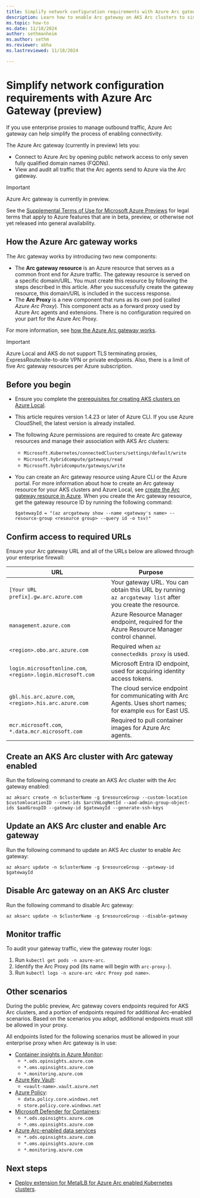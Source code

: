 ```yaml
---
title: Simplify network configuration requirements with Azure Arc gateway (preview)
description: Learn how to enable Arc gateway on AKS Arc clusters to simplify network configuration requirements
ms.topic: how-to
ms.date: 11/18/2024
author: sethmanheim
ms.author: sethm 
ms.reviewer: abha
ms.lastreviewed: 11/18/2024

---
```


# Simplify network configuration requirements with Azure Arc Gateway (preview)

If you use enterprise proxies to manage outbound traffic, Azure Arc gateway can help simplify the process of enabling connectivity.

The Azure Arc gateway (currently in preview) lets you:

- Connect to Azure Arc by opening public network access to only seven fully qualified domain names (FQDNs).
- View and audit all traffic that the Arc agents send to Azure via the Arc gateway.

> [!IMPORTANT]
> Azure Arc gateway is currently in preview.
>
> See the [Supplemental Terms of Use for Microsoft Azure Previews](https://azure.microsoft.com/support/legal/preview-supplemental-terms/) for legal terms that apply to Azure features that are in beta, preview, or otherwise not yet released into general availability.

## How the Azure Arc gateway works

The Arc gateway works by introducing two new components:

- The **Arc gateway resource** is an Azure resource that serves as a common front end for Azure traffic. The gateway resource is served on a specific domain/URL. You must create this resource by following the steps described in this article. After you successfully create the gateway resource, this domain/URL is included in the success response.
- The **Arc Proxy** is a new component that runs as its own pod (called *Azure Arc Proxy*). This component acts as a forward proxy used by Azure Arc agents and extensions. There is no configuration required on your part for the Azure Arc Proxy.

For more information, see [how the Azure Arc gateway works](/azure/azure-arc/kubernetes/arc-gateway-simplify-networking?tabs=azure-cli).

> [!IMPORTANT]
> Azure Local and AKS do not support TLS terminating proxies, ExpressRoute/site-to-site VPN or private endpoints. Also, there is a limit of five Arc gateway resources per Azure subscription.

## Before you begin

- Ensure you complete the [prerequisites for creating AKS clusters on Azure Local](aks-hci-network-system-requirements.md).
- This article requires version 1.4.23 or later of Azure CLI. If you use Azure CloudShell, the latest version is already installed.
- The following Azure permissions are required to create Arc gateway resources and manage their association with AKS Arc clusters:
  - `Microsoft.Kubernetes/connectedClusters/settings/default/write`
  - `Microsoft.hybridcompute/gateways/read`
  - `Microsoft.hybridcompute/gateways/write`
- You can create an Arc gateway resource using Azure CLI or the Azure portal. For more information about how to create an Arc gateway resource for your AKS clusters and Azure Local, see [create the Arc gateway resource in Azure](/azure/azure-local/deploy/deployment-azure-arc-gateway-overview?tabs=portal#create-the-arc-gateway-resource-in-azure). When you create the Arc gateway resource, get the gateway resource ID by running the following command:

  ```azurecli
  $gatewayId = "(az arcgateway show --name <gateway's name> --resource-group <resource group> --query id -o tsv)"
  ```

## Confirm access to required URLs

Ensure your Arc gateway URL and all of the URLs below are allowed through your enterprise firewall:

|URL  |Purpose  |
|---------|---------|
|`[Your URL prefix].gw.arc.azure.com`       | Your gateway URL. You can obtain this URL by running `az arcgateway list` after you create the resource.         |
|`management.azure.com`    |Azure Resource Manager endpoint, required for the Azure Resource Manager control channel.         |
|`<region>.obo.arc.azure.com`     |Required when `az connectedk8s proxy` is used.         |
|`login.microsoftonline.com`, `<region>.login.microsoft.com`     | Microsoft Entra ID endpoint, used for acquiring identity access tokens.         |
|`gbl.his.arc.azure.com`, `<region>.his.arc.azure.com`   |The cloud service endpoint for communicating with Arc Agents. Uses short names; for example `eus` for East US.          |
|`mcr.microsoft.com`, `*.data.mcr.microsoft.com`     |Required to pull container images for Azure Arc agents.         |

## Create an AKS Arc cluster with Arc gateway enabled

Run the following command to create an AKS Arc cluster with the Arc gateway enabled:

```azurecli
az aksarc create -n $clusterName -g $resourceGroup --custom-location $customlocationID --vnet-ids $arcVmLogNetId --aad-admin-group-object-ids $aadGroupID --gateway-id $gatewayId --generate-ssh-keys
```

## Update an AKS Arc cluster and enable Arc gateway

Run the following command to update an AKS Arc cluster to enable Arc gateway:

```azurecli
az aksarc update -n $clusterName -g $resourceGroup --gateway-id $gatewayId
```

## Disable Arc gateway on an AKS Arc cluster

Run the following command to disable Arc gateway:

```azurecli
az aksarc update -n $clusterName -g $resourceGroup --disable-gateway
```

## Monitor traffic

To audit your gateway traffic, view the gateway router logs:

1. Run `kubectl get pods -n azure-arc`.
1. Identify the Arc Proxy pod (its name will begin with `arc-proxy-`).
1. Run `kubectl logs -n azure-arc <Arc Proxy pod name>`.

## Other scenarios

During the public preview, Arc gateway covers endpoints required for AKS Arc clusters, and a portion of endpoints required for additional Arc-enabled scenarios. Based on the scenarios you adopt, additional endpoints must still be allowed in your proxy.

All endpoints listed for the following scenarios must be allowed in your enterprise proxy when Arc gateway is in use:

- [Container insights in Azure Monitor](/azure/azure-monitor/containers/kubernetes-monitoring-firewall):
  - `*.ods.opinsights.azure.com`
  - `*.oms.opinsights.azure.com`
  - `*.monitoring.azure.com`
- [Azure Key Vault](/azure/key-vault/general/access-behind-firewall):
  - `<vault-name>.vault.azure.net`
- [Azure Policy](/azure/governance/policy/concepts/policy-for-kubernetes):
  - `data.policy.core.windows.net`
  - `store.policy.core.windows.net`
- [Microsoft Defender for Containers](/azure/defender-for-cloud/defender-for-containers-enable?pivots=defender-for-container-arc&toc=%2Fazure%2Fazure-arc%2Fkubernetes%2Ftoc.json&bc=%2Fazure%2Fazure-arc%2Fkubernetes%2Fbreadcrumb%2Ftoc.json&tabs=aks-deploy-portal%2Ck8s-deploy-asc%2Ck8s-verify-asc%2Ck8s-remove-arc%2Caks-removeprofile-api):
  - `*.ods.opinsights.azure.com`
  - `*.oms.opinsights.azure.com`
- [Azure Arc-enabled data services](/azure/azure-arc/network-requirements-consolidated?tabs=azure-cloud)
  - `*.ods.opinsights.azure.com`
  - `*.oms.opinsights.azure.com`
  - `*.monitoring.azure.com`

## Next steps

- [Deploy extension for MetalLB for Azure Arc enabled Kubernetes clusters](deploy-load-balancer-cli.md).
